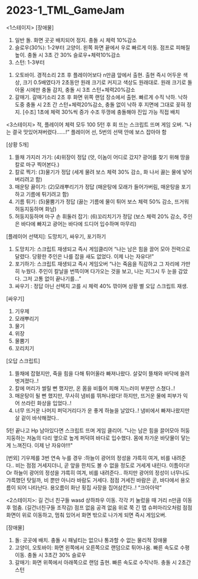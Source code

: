 # 2023-1_TML_GameJam

<1스테이지>
[장애물]
1. 일반
돌. 화면 곳곳 배치되어 정지. 충돌 시 체력 10%감소
2. 슬로우(30%): 1-2부터
고양이. 왼쪽 화면 끝에서 우로 빠르게 이동. 점프로 피해질 높이.
충돌 시 3초 간 30% 슬로우+체력10%감소
3. 스턴: 1-3부터
1) 오토바이. 경적소리 2초 후 플레이어보다 n만큼 앞에서 출현. 출현 즉시 어두운 색상, 크기 0.5배였다가
2초동안 원래 크기로 커지고 색상도 원래대로. 원래 크기로 돌아올 시에만 충돌 감지, 충돌 시 3초
스턴+체력20%감소
2) 갈매기. 갈매기소리 2초 후 화면 위쪽 랜덤 장소에서 출현. 빠르게 수직 낙하.
낙하 도중 충돌 시 2초 간 스턴+체력20%감소, 충돌 없이 낙하 후 지면에 그대로 꽂혀 정지.
[수조]
1초에 체력 30%씩 증가
수조 뚜껑에 충돌해야 진입 가능
직접 배치



<3스테이지>
적, 플레이어 체력 모두 100
5턴 후 회 뜨는 스크립트 뜨며 게임 오버.
“나는 결국 맛있어져버렸다......!”
플레이어 선, 5번의 선택 안에 보스 잡아야 함

[상황 5개] 
1. 뜰채 가지러 가기: (4)위장이 정답 (앗, 이놈이 어디로 갔지? 광어를 찾기 위해 땅을 칼로 마구 찍어본다.)
2. 칼로 찍기: (3)물기가 정답 (세게 물려 보스 체력 30% 감소, 화 나서 끓는 물에 넣어버리려고 함)
3. 매운탕 끓이기: (2)모래뿌리기가 정답 (매운탕에 모래가 들어가버림, 매운탕을 포기하고 기름에 튀기려고 함)
4. 기름 튀기: (5)물뿜기가 정답 (끓는 기름에 물이 튀어 보스 체력 50% 감소, 뜨거워 허둥지둥하며 화남)
5. 허둥지둥하며 마구 손 휘둘러 잡기: (6)꼬리치기가 정답 (보스 체력 20% 감소, 주인은 바다에 빠지고 광어는 바다에 드디어 입수하며 마무리)

[플레이어 선택지]: 도망치기, 싸우기, 포기하기
1. 도망치기: 스크립트 재생되고 즉시 게임클리어
“나는 남은 힘을 끌어 모아 전력으로 달렸다. 당황한 주인은 나를 잡을 새도 없었다. 이제 나는 자유다!”
2. 포기하기: 스크립트 재생되고 즉시 게임오버
“나는 죽음을 직감하고 그 자리에 가만히 누웠다. 주인이 칼날을 번뜩이며 다가오는 것을 보고, 나는 지그시 두 눈을 감았다. 그저 고통 없이 끝나기를…”
3. 싸우기 : 정답 아닌 선택지 고를 시 체력 40% 깎이며 상황 별 오답 스크립트 재생.

[싸우기]
1. 기우제
2. 모래뿌리기
3. 물기
4. 위장
5. 물뿜기
6. 꼬리치기

[오답 스크립트]
1. 뜰채에 잡혔지만, 죽을 힘을 다해 튀어올라 빠져나왔다. 살갗이 뜰채와 바닥에 쓸려 벗겨졌다..!
2. 칼에 머리가 썰릴 뻔 했지만, 온 몸을 비틀어 피해 지느러미 부분만 스쳤다..! 
3. 매운탕이 될 뻔 했지만, 무사히 냄비를 뛰쳐나왔다! 하지만, 뜨거운 물에 피부가 익어 쓰라린 화상을 입었다..!
4. 너무 뜨거운 나머지 퍼덕거리다가 운 좋게 하늘을 날았다..! 냄비에서 빠져나왔지만 살 겉이 바삭해졌다..

5턴 끝나고 Hp 남아있다면 스크립트 뜨며 게임 클리어.
"나는 남은 힘을 끌어모아 허둥지둥하는 저놈의 다리 옆으로 높게 퍼덕여 바다로 입수했다. 몸에 차가운 바닷물이 닿는 게 느껴진다. 이제 난 자유야!!!"

[번외]
기우제를 3번 연속 누를 경우
:하늘이 광어의 정성을 갸륵히 여겨, 비를 내려준다.. 비는 점점 거세지더니, 곧 앞을 한치도 볼 수 없을 정도로 거세게 내린다. 
이틈이다!
Or
하늘이 광어의 정성을 갸륵히 여겨, 비를 내려준다.. 하지만 광어의 정성이 너무나도 갸륵했던 탓일까, 비 뿐만 아니라 바람도 거세다. 점점 거세진 바람은 곧, 바다에서 용오름이 되어 나타난다. 용오름이 화난 횟집 사장을 집어삼킨다..!
“크아아악”


<2스테이지>: 길 건너 친구들
wasd 상하좌우 이동. 각각 키 눌렀을 때 거리 n만큼 이동 후 멈춤. (길건너친구들 조작감)
점프 없음 공격 없음
위로 쭉 긴 맵
슈퍼마리오처럼 점점 화면이 위로 이동하고, 멈춰 있어서 화면 밖으로 나가게 되면 즉시 게임오버.

[장애물]
1. 돌: 곳곳에 배치. 충돌 시 패널티는 없으나 통과할 수 없는 물리적 장애물
2. 고양이, 오토바이: 화면 왼쪽에서 오른쪽으로 랜덤으로 튀어나옴. 빠른 속도로 수평이동. 충돌 시 3초간 30% 슬로우
3. 갈매기: 화면 위쪽에서 아래쪽으로 랜덤 출현. 빠른 속도로 수직낙하. 충돌 시 2초간 스턴
